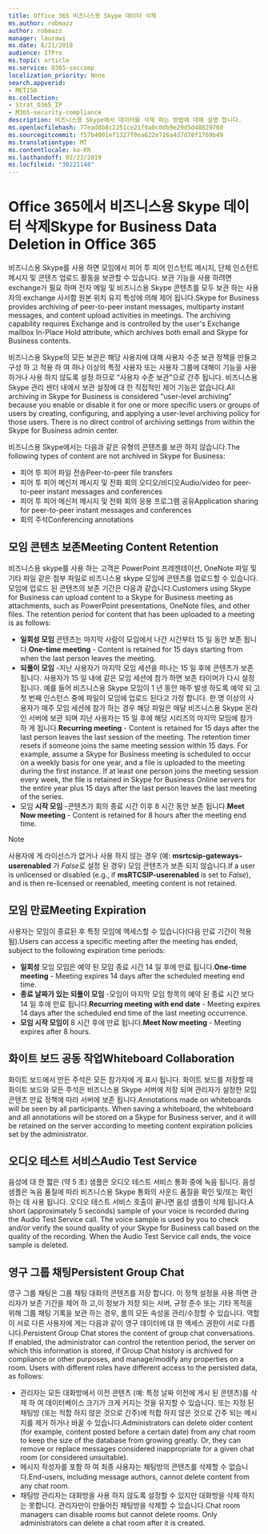 ```yaml
---
title: Office 365 비즈니스용 Skype 데이터 삭제
ms.author: robmazz
author: robmazz
manager: laurawi
ms.date: 8/21/2018
audience: ITPro
ms.topic: article
ms.service: O365-seccomp
localization_priority: None
search.appverid:
- MET150
ms.collection:
- Strat_O365_IP
- M365-security-compliance
description: 비즈니스용 Skype에서 데이터를 삭제 하는 방법에 대해 설명 합니다.
ms.openlocfilehash: 77ead8b8c2251ce21f9a0c0db9e29d5d48829760
ms.sourcegitcommit: f57b4001ef1327f0ea622e716a4d7d78f1769b49
ms.translationtype: MT
ms.contentlocale: ko-KR
ms.lasthandoff: 02/23/2019
ms.locfileid: "30221148"
---
```

# <a name="skype-for-business-data-deletion-in-office-365"></a><span data-ttu-id="b5cae-103">Office 365에서 비즈니스용 Skype 데이터 삭제</span><span class="sxs-lookup"><span data-stu-id="b5cae-103">Skype for Business Data Deletion in Office 365</span></span>

<span data-ttu-id="b5cae-p101">비즈니스용 Skype를 사용 하면 모임에서 피어 투 피어 인스턴트 메시지, 단체 인스턴트 메시지 및 콘텐츠 업로드 활동을 보관할 수 있습니다. 보관 기능을 사용 하려면 exchange가 필요 하며 전자 메일 및 비즈니스용 Skype 콘텐츠를 모두 보관 하는 사용자의 exchange 사서함 원본 위치 유지 특성에 의해 제어 됩니다.</span><span class="sxs-lookup"><span data-stu-id="b5cae-p101">Skype for Business provides archiving of peer-to-peer instant messages, multiparty instant messages, and content upload activities in meetings. The archiving capability requires Exchange and is controlled by the user's Exchange mailbox In-Place Hold attribute, which archives both email and Skype for Business contents.</span></span>

<span data-ttu-id="b5cae-p102">비즈니스용 Skype의 모든 보관은 해당 사용자에 대해 사용자 수준 보관 정책을 만들고 구성 하 고 적용 하 여 하나 이상의 특정 사용자 또는 사용자 그룹에 대해이 기능을 사용 하거나 사용 하지 않도록 설정 하므로 "사용자 수준 보관"으로 간주 됩니다. 비즈니스용 Skype 관리 센터 내에서 보관 설정에 대 한 직접적인 제어 기능은 없습니다.</span><span class="sxs-lookup"><span data-stu-id="b5cae-p102">All archiving in Skype for Business is considered "user-level archiving" because you enable or disable it for one or more specific users or groups of users by creating, configuring, and applying a user-level archiving policy for those users. There is no direct control of archiving settings from within the Skype for Business admin center.</span></span>

<span data-ttu-id="b5cae-108">비즈니스용 Skype에서는 다음과 같은 유형의 콘텐츠를 보관 하지 않습니다.</span><span class="sxs-lookup"><span data-stu-id="b5cae-108">The following types of content are not archived in Skype for Business:</span></span> 
- <span data-ttu-id="b5cae-109">피어 투 피어 파일 전송</span><span class="sxs-lookup"><span data-stu-id="b5cae-109">Peer-to-peer file transfers</span></span>
- <span data-ttu-id="b5cae-110">피어 투 피어 메신저 메시지 및 전화 회의 오디오/비디오</span><span class="sxs-lookup"><span data-stu-id="b5cae-110">Audio/video for peer-to-peer instant messages and conferences</span></span>
- <span data-ttu-id="b5cae-111">피어 투 피어 메신저 메시지 및 전화 회의 응용 프로그램 공유</span><span class="sxs-lookup"><span data-stu-id="b5cae-111">Application sharing for peer-to-peer instant messages and conferences</span></span>
- <span data-ttu-id="b5cae-112">회의 주석</span><span class="sxs-lookup"><span data-stu-id="b5cae-112">Conferencing annotations</span></span> 

## <a name="meeting-content-retention"></a><span data-ttu-id="b5cae-113">모임 콘텐츠 보존</span><span class="sxs-lookup"><span data-stu-id="b5cae-113">Meeting Content Retention</span></span>
<span data-ttu-id="b5cae-p103">비즈니스용 skype를 사용 하는 고객은 PowerPoint 프레젠테이션, OneNote 파일 및 기타 파일 같은 첨부 파일로 비즈니스용 skype 모임에 콘텐츠를 업로드할 수 있습니다. 모임에 업로드 된 콘텐츠의 보존 기간은 다음과 같습니다.</span><span class="sxs-lookup"><span data-stu-id="b5cae-p103">Customers using Skype for Business can upload content to a Skype for Business meeting as attachments, such as PowerPoint presentations, OneNote files, and other files. The retention period for content that has been uploaded to a meeting is as follows:</span></span>
- <span data-ttu-id="b5cae-116">**일회성 모임** 콘텐츠는 마지막 사람이 모임에서 나간 시간부터 15 일 동안 보존 됩니다.</span><span class="sxs-lookup"><span data-stu-id="b5cae-116">**One-time meeting** - Content is retained for 15 days starting from when the last person leaves the meeting.</span></span>
- <span data-ttu-id="b5cae-p104">**되풀이 모임** -지난 사용자가 마지막 모임 세션을 떠나는 15 일 후에 콘텐츠가 보존 됩니다. 사용자가 15 일 내에 같은 모임 세션에 참가 하면 보존 타이머가 다시 설정 됩니다. 예를 들어 비즈니스용 Skype 모임이 1 년 동안 매주 발생 하도록 예약 되 고 첫 번째 인스턴스 중에 파일이 모임에 업로드 된다고 가정 합니다. 한 명 이상의 사용자가 매주 모임 세션에 참가 하는 경우 해당 파일은 매달 비즈니스용 Skype 온라인 서버에 보관 되며 지난 사용자는 15 일 후에 해당 시리즈의 마지막 모임에 참가 하 게 됩니다.</span><span class="sxs-lookup"><span data-stu-id="b5cae-p104">**Recurring meeting** - Content is retained for 15 days after the last person leaves the last session of the meeting. The retention timer resets if someone joins the same meeting session within 15 days. For example, assume a Skype for Business meeting is scheduled to occur on a weekly basis for one year, and a file is uploaded to the meeting during the first instance. If at least one person joins the meeting session every week, the file is retained in Skype for Business Online servers for the entire year plus 15 days after the last person leaves the last meeting of the series.</span></span>
- <span data-ttu-id="b5cae-121">모임 **시작 모임** -콘텐츠가 회의 종료 시간 이후 8 시간 동안 보존 됩니다.</span><span class="sxs-lookup"><span data-stu-id="b5cae-121">**Meet Now meeting** - Content is retained for 8 hours after the meeting end time.</span></span>

> [!NOTE]
> <span data-ttu-id="b5cae-122">사용자에 게 라이선스가 없거나 사용 하지 않는 경우 (예: **msrtcsip-gateways-userenabled** 가 *False*로 설정 된 경우) 모임 콘텐츠가 보존 되지 않습니다.</span><span class="sxs-lookup"><span data-stu-id="b5cae-122">If a user is unlicensed or disabled (e.g., if **msRTCSIP-userenabled** is set to *False*), and is then re-licensed or reenabled, meeting content is not retained.</span></span>

## <a name="meeting-expiration"></a><span data-ttu-id="b5cae-123">모임 만료</span><span class="sxs-lookup"><span data-stu-id="b5cae-123">Meeting Expiration</span></span>
<span data-ttu-id="b5cae-124">사용자는 모임이 종료된 후 특정 모임에 액세스할 수 있습니다(다음 만료 기간이 적용됨).</span><span class="sxs-lookup"><span data-stu-id="b5cae-124">Users can access a specific meeting after the meeting has ended, subject to the following expiration time periods:</span></span>
- <span data-ttu-id="b5cae-125">**일회성** 모임 모임은 예약 된 모임 종료 시간 14 일 후에 만료 됩니다.</span><span class="sxs-lookup"><span data-stu-id="b5cae-125">**One-time meeting** - Meeting expires 14 days after the scheduled meeting end time.</span></span>
- <span data-ttu-id="b5cae-126">**종료 날짜가 있는 되풀이 모임** -모임이 마지막 모임 항목의 예약 된 종료 시간 보다 14 일 후에 만료 됩니다.</span><span class="sxs-lookup"><span data-stu-id="b5cae-126">**Recurring meeting with end date** - Meeting expires 14 days after the scheduled end time of the last meeting occurrence.</span></span>
- <span data-ttu-id="b5cae-127">**모임 시작 모임이** 8 시간 후에 만료 됩니다.</span><span class="sxs-lookup"><span data-stu-id="b5cae-127">**Meet Now meeting** - Meeting expires after 8 hours.</span></span>

## <a name="whiteboard-collaboration"></a><span data-ttu-id="b5cae-128">화이트 보드 공동 작업</span><span class="sxs-lookup"><span data-stu-id="b5cae-128">Whiteboard Collaboration</span></span>
<span data-ttu-id="b5cae-p105">화이트 보드에서 만든 주석은 모든 참가자에 게 표시 됩니다. 화이트 보드를 저장할 때 화이트 보드와 모든 주석은 비즈니스용 Skype 서버에 저장 되며 관리자가 설정한 모임 콘텐츠 만료 정책에 따라 서버에 보존 됩니다.</span><span class="sxs-lookup"><span data-stu-id="b5cae-p105">Annotations made on whiteboards will be seen by all participants. When saving a whiteboard, the whiteboard and all annotations will be stored on a Skype for Business server, and it will be retained on the server according to meeting content expiration policies set by the administrator.</span></span>

## <a name="audio-test-service"></a><span data-ttu-id="b5cae-131">오디오 테스트 서비스</span><span class="sxs-lookup"><span data-stu-id="b5cae-131">Audio Test Service</span></span>
<span data-ttu-id="b5cae-p106">음성에 대 한 짧은 (약 5 초) 샘플은 오디오 테스트 서비스 통화 중에 녹음 됩니다. 음성 샘플은 녹음 품질에 따라 비즈니스용 Skype 통화의 사운드 품질을 확인 및/또는 확인 하는 데 사용 됩니다. 오디오 테스트 서비스 호출이 끝나면 음성 샘플이 삭제 됩니다.</span><span class="sxs-lookup"><span data-stu-id="b5cae-p106">A short (approximately 5 seconds) sample of your voice is recorded during the Audio Test Service call. The voice sample is used by you to check and/or verify the sound quality of your Skype for Business call based on the quality of the recording. When the Audio Test Service call ends, the voice sample is deleted.</span></span>

## <a name="persistent-group-chat"></a><span data-ttu-id="b5cae-135">영구 그룹 채팅</span><span class="sxs-lookup"><span data-stu-id="b5cae-135">Persistent Group Chat</span></span>
<span data-ttu-id="b5cae-p107">영구 그룹 채팅은 그룹 채팅 대화의 콘텐츠를 저장 합니다. 이 정책 설정을 사용 하면 관리자가 보존 기간을 제어 하 고,이 정보가 저장 되는 서버, 규정 준수 또는 기타 목적을 위해 그룹 채팅 기록을 보관 하는 경우, 룸의 모든 속성을 관리/수정할 수 있습니다. 역할이 서로 다른 사용자에 게는 다음과 같이 영구 데이터에 대 한 액세스 권한이 서로 다릅니다.</span><span class="sxs-lookup"><span data-stu-id="b5cae-p107">Persistent Group Chat stores the content of group chat conversations. If enabled, the administrator can control the retention period, the server on which this information is stored, if Group Chat history is archived for compliance or other purposes, and manage/modify any properties on a room. Users with different roles have different access to the persisted data, as follows:</span></span>
- <span data-ttu-id="b5cae-p108">관리자는 모든 대화방에서 이전 콘텐츠 (예: 특정 날짜 이전에 게시 된 콘텐츠)를 삭제 하 여 데이터베이스 크기가 크게 커지는 것을 유지할 수 있습니다. 또는 지정 된 채팅방 (또는 적합 하지 않은 것으로 간주)에 적합 하지 않은 것으로 간주 되는 메시지를 제거 하거나 바꿀 수 있습니다.</span><span class="sxs-lookup"><span data-stu-id="b5cae-p108">Administrators can delete older content (for example, content posted before a certain date) from any chat room to keep the size of the database from growing greatly. Or, they can remove or replace messages considered inappropriate for a given chat room (or considered unsuitable).</span></span>
- <span data-ttu-id="b5cae-141">메시지 작성자를 포함 하 여 최종 사용자는 채팅방의 콘텐츠를 삭제할 수 없습니다.</span><span class="sxs-lookup"><span data-stu-id="b5cae-141">End-users, including message authors, cannot delete content from any chat room.</span></span>
- <span data-ttu-id="b5cae-p109">채팅방 관리자는 대화방을 사용 하지 않도록 설정할 수 있지만 대화방을 삭제 하지는 못합니다. 관리자만이 만들어진 채팅방을 삭제할 수 있습니다.</span><span class="sxs-lookup"><span data-stu-id="b5cae-p109">Chat room managers can disable rooms but cannot delete rooms. Only administrators can delete a chat room after it is created.</span></span>